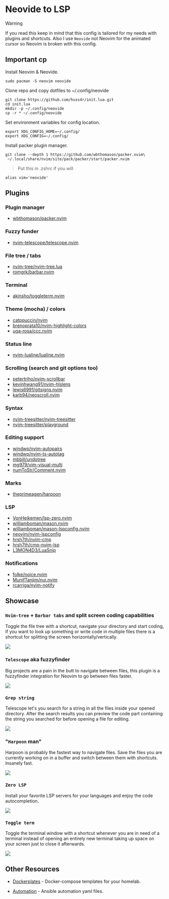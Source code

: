 # Neovide to LSP

> [!WARNING]
> If you read this keep in mind that this config is tailored for my needs with plugins and shortcuts. Also I use `Neovide` not Neovim for the animated cursor so Neovim is broken with this config.

## Important cp

Install Neovim & Neovide.

```
sudo pacman -S neovim neovide
```

Clone repo and copy dotfiles to ~/.config/neovide

```
git clone https://github.com/huss4r/init.lua.git
cd init.lua
mkdir -p ~/.config/neovide
cp -r * ~/.config/neovide
```

Set environment variables for config location.

```
export XDG_CONFIG_HOME=~/.config/
export XDG_CONFIG=~/.config/
```

Install packer plugin manager.

```
git clone --depth 1 https://github.com/wbthomason/packer.nvim\
 ~/.local/share/nvim/site/pack/packer/start/packer.nvim
```

> Put this in .zshrc if you will

```
alias vim='neovide'
```

## Plugins

### Plugin manager

- [wbthomason/packer.nvim](https://github.com/wbthomason/packer.nvim)

### Fuzzy funder

- [nvim-telescope/telescope.nvim](https://github.com/nvim-telescope/telescope.nvim)

### File tree / tabs

- [nvim-tree/nvim-tree.lua](https://github.com/nvim-tree/nvim-tree.lua)
- [romgrk/barbar.nvim](https://github.com/romgrk/barbar.nvim)

### Terminal

- [akinsho/toggleterm.nvim](https://github.com/akinsho/toggleterm.nvim)

### Theme (mocha) / colors

- [catppuccin/nvim](https://github.com/catppuccin/nvim)
- [brenoprata10/nvim-highlight-colors](https://github.com/brenoprata10/nvim-highlight-colors)
- [uga-rosa/ccc.nvim](https://github.com/uga-rosa/ccc.nvim)

### Status line

- [nvim-lualine/lualine.nvim](https://github.com/nvim-lualine/lualine.nvim)

### Scrolling (search and git options too)

- [petertriho/nvim-scrollbar](https://github.com/petertriho/nvim-scrollbar)
- [kevinhwang91/nvim-hlslens](https://github.com/kevinhwang91/nvim-hlslens)
- [lewis6991/gitsigns.nvim](https://github.com/lewis6991/gitsigns.nvim)
- [karb94/neoscroll.nvim](https://github.com/karb94/neoscroll.nvim)

### Syntax

- [nvim-treesitter/nvim-treesitter](https://github.com/nvim-treesitter/nvim-treesitter)
- [nvim-treesitter/playground](https://github.com/nvim-treesitter/playground)

### Editing support

- [windwp/nvim-autopairs](https://github.com/windwp/nvim-autopairs)
- [windwp/nvim-ts-autotag](https://github.com/windwp/nvim-ts-autotag)
- [mbbill/undotree](https://github.com/mbbill/undotree)
- [mg979/vim-visual-multi](https://github.com/mg979/vim-visual-multi)
- [numToStr/Comment.nvim](https://github.com/numToStr/Comment.nvim)

### Marks

- [theprimeagen/harpoon](https://github.com/theprimeagen/harpoon)

### LSP

- [VonHeikemen/lsp-zero.nvim](https://github.com/VonHeikemen/lsp-zero.nvim)
- [williamboman/mason.nvim](https://github.com/williamboman/mason.nvim)
- [williamboman/mason-lspconfig.nvim](https://github.com/williamboman/mason-lspconfig.nvim)
- [neovim/nvim-lspconfig](https://github.com/neovim/nvim-lspconfig)
- [hrsh7th/nvim-cmp](https://github.com/hrsh7th/nvim-cmp)
- [hrsh7th/cmp-nvim-lsp](https://github.com/hrsh7th/cmp-nvim-lsp)
- [L3MON4D3/LuaSnip](https://github.com/L3MON4D3/LuaSnip)

### Notifications

- [folke/noice.nvim](https://github.com/folke/noice.nvim)
- [MunifTanjim/nui.nvim](https://github.com/MunifTanjim/nui.nvim)
- [rcarriga/nvim-notify](https://github.com/rcarriga/nvim-notify)

## Showcase

### `Nvim-tree` + `Barbar tabs` and split screen coding capabilities

Toggle the file tree with a shortcut, navigate your directory and start coding, If you want to look up something or write code in multiple files there is a shortcut for splitting the screen horizontally/vertically.

<img src="./img/nvim-tree.png">

### `Telescope` aka fuzzyfinder

Big projects are a pain in the butt to navigate between files, this plugin is a fuzzyfinder integration for Neovim to go between files faster.

<img src="./img/fuzzyfinder.png">

### `Grep string`

Telescope let's you search for a string in all the files inside your opened directory. After the search results you can preview the code part containing the string you searched for before opening a file for editing.

<img src="./img/grepString.png">

### "`Harpoon` man"

Harpoon is probably the fastest way to navigate files. Save the files you are currently working on in a buffer and switch between them with shortcuts. Insanely fast.

<img src="./img/harpoon.png">

### `Zero LSP`

Install your favorite LSP servers for your languages and enjoy the code autocompletion.

<img src="./img/zero-lsp.png">

### `Toggle term`

Toggle the terminal window with a shortcut whenever you are in need of a terminal instead of opening an entirely new terminal taking up space on your screen just to close it afterwards.

<img src="./img/toggleTerm.png">

## Other Resources

- [Dockerplates](https://github.com/huss4r/dockerplates) - Docker-compose templates for your homelab.

- [Automation](https://github.com/huss4r/ansiplates) - Ansible automation yaml files.
